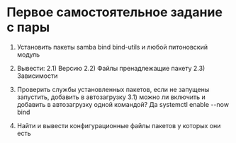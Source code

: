 # Первое самостоятельное задание с пары

1) Установить пакеты samba bind bind-utils и любой питоновский модуль

2) Вывести:
    2.1) Версию
    2.2) Файлы пренадлежащие пакету
    2.3) Зависимости

3) Проверить службы установленных пакетов, если не запущены запустить, добавить в автозагрузку
    3.1) можно ли включить и добавить в автозагрузку одной командой?
    Да
    systemctl enable --now bind

4) Найти и вывести конфигурационные файлы пакетов у которых они есть
